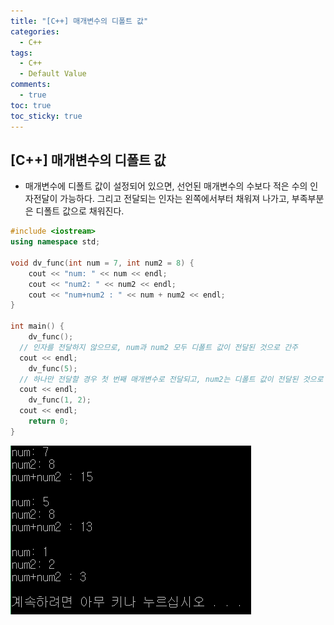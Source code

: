 ```yaml
---
title: "[C++] 매개변수의 디폴트 값"
categories:
  - C++
tags:
  - C++
  - Default Value
comments:
  - true
toc: true
toc_sticky: true
---
```

## [C++] 매개변수의 디폴트 값
* 매개변수에 디폴트 값이 설정되어 있으면, 선언된 매개변수의 수보다 적은 수의 인자전달이 가능하다. 그리고 전달되는 인자는 왼쪽에서부터 채워져 나가고, 부족부분은 디폴트 값으로 채워진다.

```cpp
#include <iostream>
using namespace std;

void dv_func(int num = 7, int num2 = 8) {
	cout << "num: " << num << endl;
	cout << "num2: " << num2 << endl;
	cout << "num+num2 : " << num + num2 << endl;
}

int main() {
	dv_func(); 
  // 인자를 전달하지 않으므로, num과 num2 모두 디폴트 값이 전달된 것으로 간주
  cout << endl;
	dv_func(5); 
  // 하나만 전달할 경우 첫 번째 매개변수로 전달되고, num2는 디폴트 값이 전달된 것으로 간주
  cout << endl;
	dv_func(1, 2);
  cout << endl;
	return 0;
}
```

![](/assets/img/programming_language/1910232.png)

